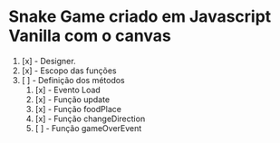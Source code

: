 # Snake Game criado em Javascript Vanilla com o canvas 

1. [x] - Designer.
1. [x] - Escopo das funções
1. [ ] - Definição dos métodos
    1.   [x] - Evento Load
    1.   [x] - Função update
    1.   [x] - Função foodPlace
    1.   [x] - Função changeDirection
    1.   [ ] - Função gameOverEvent
